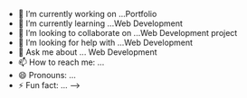 <!-- ### Hi there 👋

<!--
**Ajeet9870/Ajeet9870** is a ✨ _special_ ✨ repository because its `README.md` (this file) appears on your GitHub profile.

Here are some ideas to get you started: -->

- 🔭 I’m currently working on ...Portfolio
- 🌱 I’m currently learning ...Web Development
- 👯 I’m looking to collaborate on ...Web Development project
- 🤔 I’m looking for help with ...Web Development
- 💬 Ask me about ... Web Development
- 📫 How to reach me: ...
- 😄 Pronouns: ...
- ⚡ Fun fact: ...
-->

